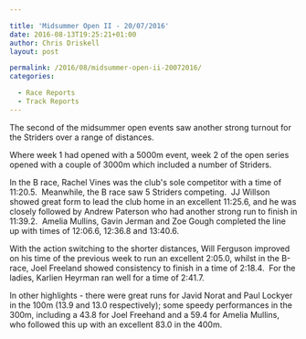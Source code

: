 ```yaml
---

title: 'Midsummer Open II - 20/07/2016'
date: 2016-08-13T19:25:21+01:00
author: Chris Driskell
layout: post

permalink: /2016/08/midsummer-open-ii-20072016/
categories:

  - Race Reports
  - Track Reports
---
```

The second of the midsummer open events saw another strong turnout for the Striders over a range of distances.

Where week 1 had opened with a 5000m event, week 2 of the open series opened with a couple of 3000m which included a number of Striders.

In the B race, Rachel Vines was the club's sole competitor with a time of 11:20.5.  Meanwhile, the B race saw 5 Striders competing.  JJ Willson showed great form to lead the club home in an excellent 11:25.6, and he was closely followed by Andrew Paterson who had another strong run to finish in 11:39.2.  Amelia Mullins, Gavin Jerman and Zoe Gough completed the line up with times of 12:06.6, 12:36.8 and 13:40.6.

With the action switching to the shorter distances, Will Ferguson improved on his time of the previous week to run an excellent 2:05.0, whilst in the B-race, Joel Freeland showed consistency to finish in a time of 2:18.4.  For the ladies, Karlien Heyrman ran well for a time of 2:41.7.

In other highlights - there were great runs for Javid Norat and Paul Lockyer in the 100m (13.9 and 13.0 respectively); some speedy performances in the 300m, including a 43.8 for Joel Freehand and a 59.4 for Amelia Mullins, who followed this up with an excellent 83.0 in the 400m.

&nbsp;

&nbsp;